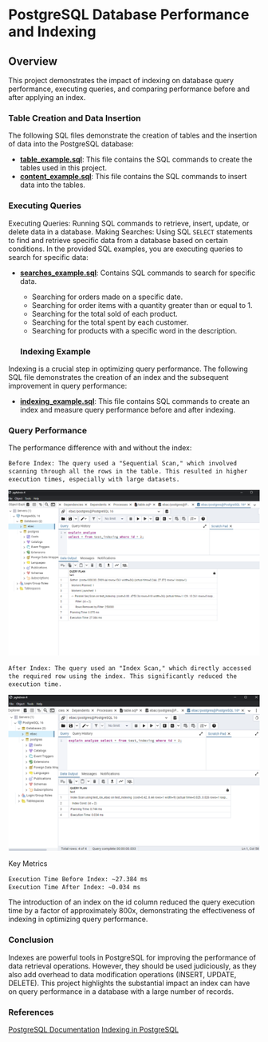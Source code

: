 # PostgreSQL Database Performance and Indexing

## Overview

This project demonstrates the impact of indexing on database query performance, executing queries, and comparing performance before and after applying an index.

### Table Creation and Data Insertion

The following SQL files demonstrate the creation of tables and the insertion of data into the PostgreSQL database:

- **[table_example.sql](./table_example.sql)**: This file contains the SQL commands to create the tables used in this project.
- **[content_example.sql](./content_example.sql)**: This file contains the SQL commands to insert data into the tables.

### Executing Queries

Executing Queries: Running SQL commands to retrieve, insert, update, or delete data in a database.
Making Searches: Using SQL `SELECT` statements to find and retrieve specific data from a database based on certain conditions.
In the provided SQL examples, you are executing queries to search for specific data:

- **[searches_example.sql](./searches_example.sql)**: Contains SQL commands to search for specific data.
  - Searching for orders made on a specific date.
  - Searching for order items with a quantity greater than or equal to 1.
  - Searching for the total sold of each product.
  - Searching for the total spent by each customer.
  - Searching for products with a specific word in the description.

  ### Indexing Example

Indexing is a crucial step in optimizing query performance. The following SQL file demonstrates the creation of an index and the subsequent improvement in query performance:

- **[indexing_example.sql](./indexing_example.sql)**: This file contains SQL commands to create an index and measure query performance before and after indexing.


### Query Performance

The performance difference with and without the index:

    Before Index: The query used a "Sequential Scan," which involved scanning through all the rows in the table. This resulted in higher execution times, especially with large datasets.

![Query Performance Before Index](https://github.com/maxh33/postgre_SQL/blob/main/BeforeIndex.png)


    After Index: The query used an "Index Scan," which directly accessed the required row using the index. This significantly reduced the execution time.

![Query Performance After Index](https://github.com/maxh33/postgre_SQL/blob/main/AfterIndex.png)

Key Metrics

    Execution Time Before Index: ~27.384 ms
    Execution Time After Index: ~0.034 ms

The introduction of an index on the id column reduced the query execution time by a factor of approximately 800x, demonstrating the effectiveness of indexing in optimizing query performance.

### Conclusion

Indexes are powerful tools in PostgreSQL for improving the performance of data retrieval operations. However, they should be used judiciously, as they also add overhead to data modification operations (INSERT, UPDATE, DELETE). This project highlights the substantial impact an index can have on query performance in a database with a large number of records.


### References

[PostgreSQL Documentation](https://www.postgresql.org/docs/)
[Indexing in PostgreSQL](https://www.postgresql.org/docs/current/indexes.html)
